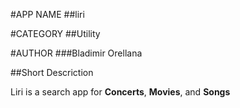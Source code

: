 #APP NAME ##liri


#CATEGORY
##Utility

#AUTHOR
###Bladimir Orellana

##Short Descriction

Liri is a search app for **Concerts**, **Movies**, and  **Songs** 

